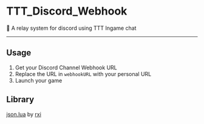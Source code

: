 # TTT_Discord_Webhook
📡 A relay system for discord using TTT Ingame chat

---

## Usage

1.  Get your Discord Channel Webhook URL 
2.  Replace the URL in `webhookURL` with your personal URL
3.  Launch your game

## Library
[json.lua](https://github.com/rxi/json.lua) by [rxi](https://github.com/rxi)
